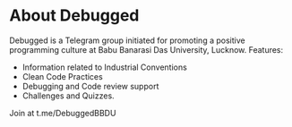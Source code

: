 # About Debugged

Debugged is a Telegram group initiated for promoting a positive programming culture at Babu Banarasi Das University, Lucknow. Features:
- Information related to Industrial Conventions
- Clean Code Practices
- Debugging and Code review support
- Challenges and Quizzes.

Join at t.me/DebuggedBBDU
